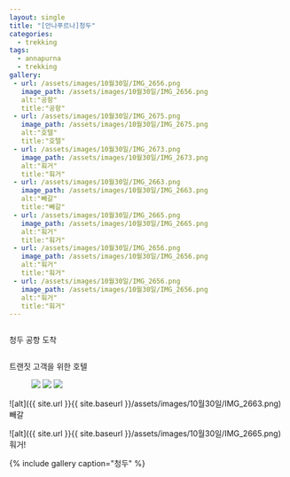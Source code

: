 ```yaml
---
layout: single
title: "[안나푸르나]청두"
categories:
  - trekking
tags:
  - annapurna
  - trekking
gallery:
 - url: /assets/images/10월30일/IMG_2656.png
   image_path: /assets/images/10월30일/IMG_2656.png
   alt:"공항"
   title:"공항"
 - url: /assets/images/10월30일/IMG_2675.png
   image_path: /assets/images/10월30일/IMG_2675.png
   alt:"호텔"
   title:"호텔"
 - url: /assets/images/10월30일/IMG_2673.png
   image_path: /assets/images/10월30일/IMG_2673.png
   alt:"훠거"
   title:"훠거"
 - url: /assets/images/10월30일/IMG_2663.png
   image_path: /assets/images/10월30일/IMG_2663.png
   alt:"빼갈"
   title:"빼갈"
 - url: /assets/images/10월30일/IMG_2665.png
   image_path: /assets/images/10월30일/IMG_2665.png
   alt:"훠거"
   title:"훠거"
 - url: /assets/images/10월30일/IMG_2656.png
   image_path: /assets/images/10월30일/IMG_2656.png
   alt:"훠거"
   title:"훠거"
 - url: /assets/images/10월30일/IMG_2656.png
   image_path: /assets/images/10월30일/IMG_2656.png
   alt:"훠거"
   title:"훠거"
---
```

<figure style="width: 250px" class="align-left">
    <img src="{{ site.url }}{{ site.baseurl }}/assets/images/10월30일/IMG_2656.png" alt="">
    <!-- <figcaption>청두 공항</figcaption> -->
</figure>
청두 공항 도착


<figure style="width: 250px" class="align-left">
    <img src="{{ site.url }}{{ site.baseurl }}/assets/images/10월30일/IMG_2675.png" alt="">
    <!-- <figcaption>청두 공항</figcaption> -->
</figure>
트랜짓 고객을 위한 호텔

<!-- ![alt]({{ site.url }}{{ site.baseurl }}/assets/images/10월30일/IMG_2656.png)
청두 공항 도착

![alt]({{ site.url }}{{ site.baseurl }}/assets/images/10월30일/IMG_2675.png)
트랜짓 고객을 위한 호텔에 방을 잡고

![alt]({{ site.url }}{{ site.baseurl }}/assets/images/10월30일/IMG_2673.png)
훠거를 먹으러 -->

<figure class="third">
    <img src="/assets/images/10월30일/IMG_2663.png">
    <img src="/assets/images/10월30일/IMG_2665.png">
    <img src="/assets/images/10월30일/IMG_2664.png">
</figure>
![alt]({{ site.url }}{{ site.baseurl }}/assets/images/10월30일/IMG_2663.png)
빼갈

![alt]({{ site.url }}{{ site.baseurl }}/assets/images/10월30일/IMG_2665.png)
훠거!


{% include gallery caption="청두" %}
